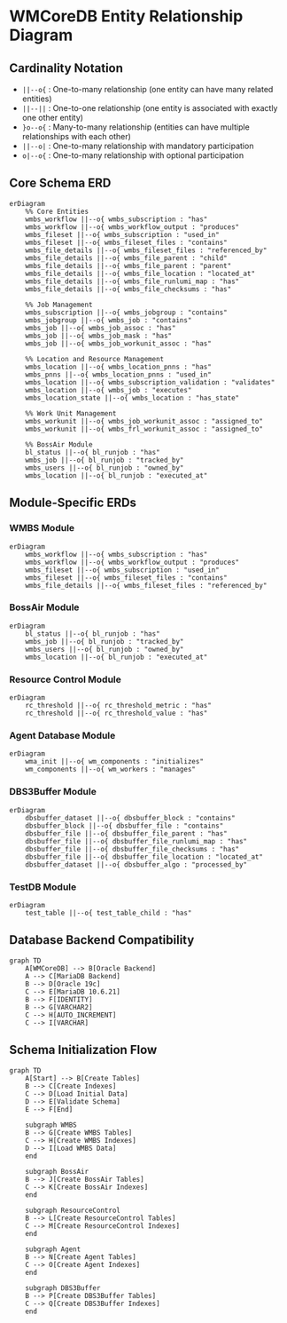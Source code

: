 # WMCoreDB Entity Relationship Diagram

## Cardinality Notation
- `||--o{` : One-to-many relationship (one entity can have many related entities)
- `||--||` : One-to-one relationship (one entity is associated with exactly one other entity)
- `}o--o{` : Many-to-many relationship (entities can have multiple relationships with each other)
- `||--o|` : One-to-many relationship with mandatory participation
- `o|--o{` : One-to-many relationship with optional participation

## Core Schema ERD

```mermaid
erDiagram
    %% Core Entities
    wmbs_workflow ||--o{ wmbs_subscription : "has"
    wmbs_workflow ||--o{ wmbs_workflow_output : "produces"
    wmbs_fileset ||--o{ wmbs_subscription : "used_in"
    wmbs_fileset ||--o{ wmbs_fileset_files : "contains"
    wmbs_file_details ||--o{ wmbs_fileset_files : "referenced_by"
    wmbs_file_details ||--o{ wmbs_file_parent : "child"
    wmbs_file_details ||--o{ wmbs_file_parent : "parent"
    wmbs_file_details ||--o{ wmbs_file_location : "located_at"
    wmbs_file_details ||--o{ wmbs_file_runlumi_map : "has"
    wmbs_file_details ||--o{ wmbs_file_checksums : "has"
    
    %% Job Management
    wmbs_subscription ||--o{ wmbs_jobgroup : "contains"
    wmbs_jobgroup ||--o{ wmbs_job : "contains"
    wmbs_job ||--o{ wmbs_job_assoc : "has"
    wmbs_job ||--o{ wmbs_job_mask : "has"
    wmbs_job ||--o{ wmbs_job_workunit_assoc : "has"
    
    %% Location and Resource Management
    wmbs_location ||--o{ wmbs_location_pnns : "has"
    wmbs_pnns ||--o{ wmbs_location_pnns : "used_in"
    wmbs_location ||--o{ wmbs_subscription_validation : "validates"
    wmbs_location ||--o{ wmbs_job : "executes"
    wmbs_location_state ||--o{ wmbs_location : "has_state"
    
    %% Work Unit Management
    wmbs_workunit ||--o{ wmbs_job_workunit_assoc : "assigned_to"
    wmbs_workunit ||--o{ wmbs_frl_workunit_assoc : "assigned_to"
    
    %% BossAir Module
    bl_status ||--o{ bl_runjob : "has"
    wmbs_job ||--o{ bl_runjob : "tracked_by"
    wmbs_users ||--o{ bl_runjob : "owned_by"
    wmbs_location ||--o{ bl_runjob : "executed_at"
```

## Module-Specific ERDs

### WMBS Module
```mermaid
erDiagram
    wmbs_workflow ||--o{ wmbs_subscription : "has"
    wmbs_workflow ||--o{ wmbs_workflow_output : "produces"
    wmbs_fileset ||--o{ wmbs_subscription : "used_in"
    wmbs_fileset ||--o{ wmbs_fileset_files : "contains"
    wmbs_file_details ||--o{ wmbs_fileset_files : "referenced_by"
```

### BossAir Module
```mermaid
erDiagram
    bl_status ||--o{ bl_runjob : "has"
    wmbs_job ||--o{ bl_runjob : "tracked_by"
    wmbs_users ||--o{ bl_runjob : "owned_by"
    wmbs_location ||--o{ bl_runjob : "executed_at"
```

### Resource Control Module
```mermaid
erDiagram
    rc_threshold ||--o{ rc_threshold_metric : "has"
    rc_threshold ||--o{ rc_threshold_value : "has"
```

### Agent Database Module
```mermaid
erDiagram
    wma_init ||--o{ wm_components : "initializes"
    wm_components ||--o{ wm_workers : "manages"
```

### DBS3Buffer Module
```mermaid
erDiagram
    dbsbuffer_dataset ||--o{ dbsbuffer_block : "contains"
    dbsbuffer_block ||--o{ dbsbuffer_file : "contains"
    dbsbuffer_file ||--o{ dbsbuffer_file_parent : "has"
    dbsbuffer_file ||--o{ dbsbuffer_file_runlumi_map : "has"
    dbsbuffer_file ||--o{ dbsbuffer_file_checksums : "has"
    dbsbuffer_file ||--o{ dbsbuffer_file_location : "located_at"
    dbsbuffer_dataset ||--o{ dbsbuffer_algo : "processed_by"
```

### TestDB Module
```mermaid
erDiagram
    test_table ||--o{ test_table_child : "has"
```

## Database Backend Compatibility

```mermaid
graph TD
    A[WMCoreDB] --> B[Oracle Backend]
    A --> C[MariaDB Backend]
    B --> D[Oracle 19c]
    C --> E[MariaDB 10.6.21]
    B --> F[IDENTITY]
    B --> G[VARCHAR2]
    C --> H[AUTO_INCREMENT]
    C --> I[VARCHAR]
```

## Schema Initialization Flow

```mermaid
graph TD
    A[Start] --> B[Create Tables]
    B --> C[Create Indexes]
    C --> D[Load Initial Data]
    D --> E[Validate Schema]
    E --> F[End]

    subgraph WMBS
    B --> G[Create WMBS Tables]
    C --> H[Create WMBS Indexes]
    D --> I[Load WMBS Data]
    end

    subgraph BossAir
    B --> J[Create BossAir Tables]
    C --> K[Create BossAir Indexes]
    end

    subgraph ResourceControl
    B --> L[Create ResourceControl Tables]
    C --> M[Create ResourceControl Indexes]
    end

    subgraph Agent
    B --> N[Create Agent Tables]
    C --> O[Create Agent Indexes]
    end

    subgraph DBS3Buffer
    B --> P[Create DBS3Buffer Tables]
    C --> Q[Create DBS3Buffer Indexes]
    end
``` 